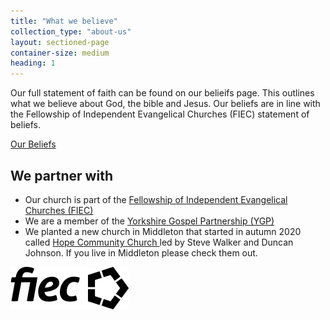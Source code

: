 ```yaml
---
title: "What we believe"
collection_type: "about-us"
layout: sectioned-page
container-size: medium
heading: 1
---
```


Our full statement of faith can be found on our belieifs page. This outlines what we believe about God, the bible and Jesus. Our beliefs are in line with the Fellowship of Independent Evangelical Churches (FIEC) statement of beliefs.

<div class="text-center">
  <a class="button accent-button" href="/beliefs/">Our Beliefs</a>
</div>

## We partner with
 
- Our church is part of the <a class="external-black-icon" href="https://fiec.org.uk">Fellowship of Independent Evangelical Churches (FIEC) </a>
- We are a member of the <a class="external-black-icon" href="http://ygp.org.uk">Yorkshire Gospel Partnership (YGP) </a>
- We planted a new church in Middleton that started in autumn 2020 called <a class="external-black-icon" href="https://hopemiddleton.co.uk">Hope Community Church </a> led by Steve Walker and Duncan Johnson. If you live in Middleton please check them out.

<a href="https://fiec.org.uk" target="blank"><img src="./assets/img/fiec.svg"/></a>
